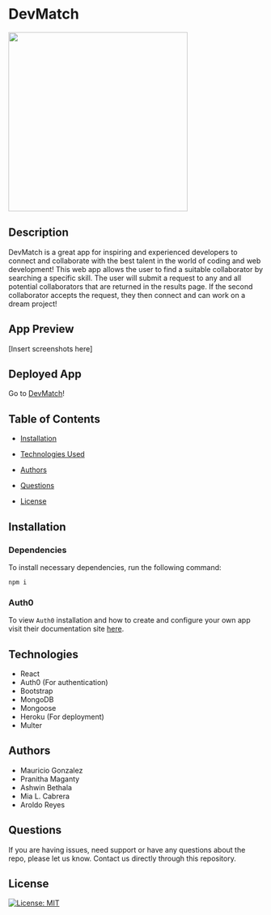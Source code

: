 # DevMatch

<img src="https://user-images.githubusercontent.com/58443430/83215757-4d421c80-a12d-11ea-8510-2c7146cdfc59.png" width="354">

## Description

DevMatch is a great app for inspiring and experienced developers to connect and collaborate with the best talent in the world of coding and web development! This web app allows the user to find a suitable collaborator by searching a specific skill. The user will submit a request to any and all potential collaborators that are returned in the results page. If the second collaborator accepts the request, they then connect and can work on a dream project!

## App Preview

[Insert screenshots here]

## Deployed App

Go to [DevMatch](http://afternoon-springs-32629.herokuapp.com/)!

        
## Table of Contents
        
* [Installation](#installation)
        
* [Technologies Used](#technologies)

* [Authors](#authors)
        
* [Questions](#questions)

* [License](#license)
   
        
## Installation
        
### Dependencies

To install necessary dependencies, run the following command:
        
```
npm i
```
### Auth0

To view `Auth0` installation and how to create and configure your own app visit their documentation site [here](https://auth0.com/docs/quickstart/spa/react/01-login#configure-auth0).



## Technologies

* React
* Auth0 (For authentication)
* Bootstrap
* MongoDB
* Mongoose
* Heroku (For deployment)
* Multer

## Authors

* Mauricio Gonzalez
* Pranitha Maganty
* Ashwin Bethala
* Mia L. Cabrera
* Aroldo Reyes

        
## Questions
        
If you are having issues, need support or have any questions about the repo, please let us know.
Contact us directly through this repository.

## License

[![License: MIT](https://img.shields.io/badge/License-MIT-yellow.svg)](https://opensource.org/licenses/MIT)
        
